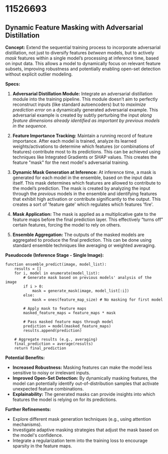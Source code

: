 # 11526693

## Dynamic Feature Masking with Adversarial Distillation

**Concept:** Extend the sequential training process to incorporate adversarial distillation, not just to diversify features *between* models, but to actively *mask* features within a single model’s processing at inference time, based on input data. This allows a model to dynamically focus on relevant feature subsets, improving robustness and potentially enabling open-set detection without explicit outlier modeling.

**Specs:**

1.  **Adversarial Distillation Module:** Integrate an adversarial distillation module into the training pipeline. This module doesn’t aim to perfectly reconstruct inputs (like standard autoencoders) but to *maximize prediction error* on a dynamically generated adversarial example. This adversarial example is created by subtly perturbing the input *along feature dimensions already identified as important by previous models in the sequence*.

2.  **Feature Importance Tracking:** Maintain a running record of feature importance. After each model is trained, analyze its learned weights/activations to determine which features (or combinations of features) contribute most to its predictions. This can be achieved using techniques like Integrated Gradients or SHAP values. This creates the feature "mask" for the next model's adversarial training.

3.  **Dynamic Mask Generation at Inference:** At inference time, a mask is generated for each model in the ensemble, based on the input data itself. This mask determines which features are allowed to contribute to the model’s prediction. The mask is created by analyzing the input through the *previous* models in the ensemble and identifying features that exhibit high activation or contribute significantly to the output. This creates a sort of 'feature gate' which regulates which features 'fire'.

4.  **Mask Application:** The mask is applied as a multiplicative gate to the feature maps before the final prediction layer. This effectively “turns off” certain features, forcing the model to rely on others.

5.  **Ensemble Aggregation:** The outputs of the masked models are aggregated to produce the final prediction. This can be done using standard ensemble techniques like averaging or weighted averaging.

**Pseudocode (Inference Stage - Single Image):**

```
function ensemble_predict(image, model_list):
    results = []
    for i, model in enumerate(model_list):
        # Generate mask based on previous models' analysis of the image
        if i > 0:
            mask = generate_mask(image, model_list[:i])
        else:
            mask = ones(feature_map_size) # No masking for first model

        # Apply mask to feature maps
        masked_feature_maps = feature_maps * mask

        # Pass masked feature maps through model
        prediction = model(masked_feature_maps)
        results.append(prediction)

    # Aggregate results (e.g., averaging)
    final_prediction = average(results)
    return final_prediction
```

**Potential Benefits:**

*   **Increased Robustness:** Masking features can make the model less sensitive to noisy or irrelevant inputs.
*   **Improved Open-Set Detection:** By dynamically masking features, the model can potentially identify out-of-distribution samples that activate unexpected feature combinations.
*   **Explainability:** The generated masks can provide insights into which features the model is relying on for its predictions.

**Further Refinements:**

*   Explore different mask generation techniques (e.g., using attention mechanisms).
*   Investigate adaptive masking strategies that adjust the mask based on the model's confidence.
*   Integrate a regularization term into the training loss to encourage sparsity in the feature maps.